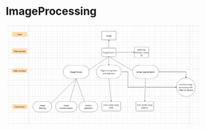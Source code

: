 # ImageProcessing
![architecture](https://github.com/linxiaoyi0724/ImageProcessing/blob/master/architecture.png)
